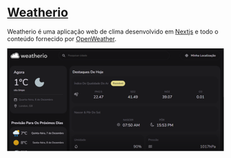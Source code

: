 # [Weatherio](https://weatherio-projeto.vercel.app/)

Weatherio é uma aplicação web de clima desenvolvido em [Nextjs](https://nextjs.org/) e todo o conteúdo fornecido por [OpenWeather](https://openweathermap.org/).

![Application image](/application.png "Application image")